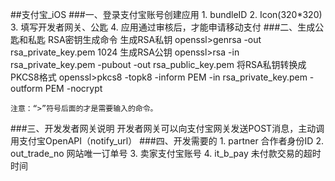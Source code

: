 ##支付宝_iOS
###一、登录支付宝账号创建应用
	1. bundleID
	2. Icon(320*320)
	3. 填写开发者网关、公匙
	4. 应用通过审核后，才能申请移动支付
###二、生成公匙和私匙
	RSA密钥生成命令
	生成RSA私钥
	openssl>genrsa -out rsa_private_key.pem 1024
	生成RSA公钥
	openssl>rsa -in rsa_private_key.pem -pubout -out rsa_public_key.pem
	将RSA私钥转换成PKCS8格式
	openssl>pkcs8 -topk8 -inform PEM -in rsa_private_key.pem -outform PEM -nocrypt

	注意：“>”符号后面的才是需要输入的命令。
###三、开发发者网关说明
	开发者网关可以向支付宝网关发送POST消息，主动调用支付宝OpenAPI（notify_url）
###四、开发需要的
	1. partner 合作者身份ID
	2. out_trade_no 网站唯一订单号
	3. 卖家支付宝账号
	4. it_b_pay 未付款交易的超时时间 
